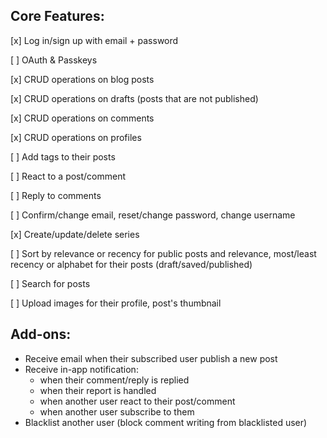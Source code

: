 ## Core Features:

[x] Log in/sign up with email + password

[ ] OAuth & Passkeys

[x] CRUD operations on blog posts

[x] CRUD operations on drafts (posts that are not published)

[x] CRUD operations on comments

[x] CRUD operations on profiles

[ ] Add tags to their posts

[ ] React to a post/comment

[ ] Reply to comments

[ ] Confirm/change email, reset/change password, change username

[x] Create/update/delete series

[ ] Sort by relevance or recency for public posts and relevance, most/least recency or alphabet for their posts (draft/saved/published)

[ ] Search for posts

[ ] Upload images for their profile, post's thumbnail

## Add-ons:

-  Receive email when their subscribed user publish a new post
-  Receive in-app notification:
   -  when their comment/reply is replied
   -  when their report is handled
   -  when another user react to their post/comment
   -  when another user subscribe to them
-  Blacklist another user (block comment writing from blacklisted user)
